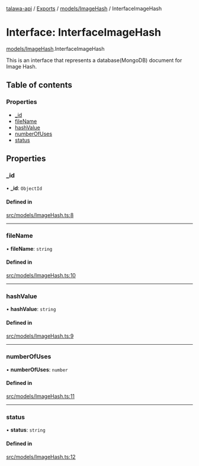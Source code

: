 [talawa-api](../README.md) / [Exports](../modules.md) / [models/ImageHash](../modules/models_ImageHash.md) / InterfaceImageHash

# Interface: InterfaceImageHash

[models/ImageHash](../modules/models_ImageHash.md).InterfaceImageHash

This is an interface that represents a database(MongoDB) document for Image Hash.

## Table of contents

### Properties

- [\_id](models_ImageHash.InterfaceImageHash.md#_id)
- [fileName](models_ImageHash.InterfaceImageHash.md#filename)
- [hashValue](models_ImageHash.InterfaceImageHash.md#hashvalue)
- [numberOfUses](models_ImageHash.InterfaceImageHash.md#numberofuses)
- [status](models_ImageHash.InterfaceImageHash.md#status)

## Properties

### \_id

• **\_id**: `ObjectId`

#### Defined in

[src/models/ImageHash.ts:8](https://github.com/PalisadoesFoundation/talawa-api/blob/e919df4/src/models/ImageHash.ts#L8)

___

### fileName

• **fileName**: `string`

#### Defined in

[src/models/ImageHash.ts:10](https://github.com/PalisadoesFoundation/talawa-api/blob/e919df4/src/models/ImageHash.ts#L10)

___

### hashValue

• **hashValue**: `string`

#### Defined in

[src/models/ImageHash.ts:9](https://github.com/PalisadoesFoundation/talawa-api/blob/e919df4/src/models/ImageHash.ts#L9)

___

### numberOfUses

• **numberOfUses**: `number`

#### Defined in

[src/models/ImageHash.ts:11](https://github.com/PalisadoesFoundation/talawa-api/blob/e919df4/src/models/ImageHash.ts#L11)

___

### status

• **status**: `string`

#### Defined in

[src/models/ImageHash.ts:12](https://github.com/PalisadoesFoundation/talawa-api/blob/e919df4/src/models/ImageHash.ts#L12)
